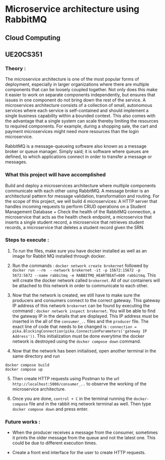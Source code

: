# Microservice architecture using RabbitMQ

## Cloud Computing
## UE20CS351

### Theory : 
The microservice architecture is one of the most popular forms of deployment, especially in larger organizations where there are multiple components that can be loosely coupled together. Not only does this make it easier to work on separate components independently, but ensures that issues in one component do not bring down the rest of the service. A microservices architecture consists of a collection of small, autonomous services where each service is self-contained and should implement a single business capability within a bounded context. This also comes with the advantage that a single system can scale thereby limiting the resources to required components. For example, during a shopping sale, the cart and payment microservices might need more resources than the login microservice.

RabbitMQ is a message-queueing software also known as a message broker or queue manager. Simply said; it is software where queues are defined, to which applications connect in order to transfer a message or messages.

### What this project will have accomplished
Build and deploy a microservices architecture where multiple components communicate with each other using RabbitMQ. A message broker is an architectural pattern for message validation, transformation and routing. For the scope of this project, we will build 4 microservices: A HTTP server that handles incoming requests to perform CRUD operations on a Student Management Database + Check the health of the RabbitMQ connection, a microservice that acts as the health check endpoint, a microservice that inserts a single student record, a microservice that retrieves student records, a microservice that deletes a student record given the SRN.



### Steps to execute : 

1. To run the files, make sure you have docker installed as well as an image for Rabbit MQ installed through docker. 

2. Run the commands : `docker network create brokernet` followed by `docker run --rm  --network brokernet -it -p 15672:15672 -p 5672:5672 --name rabbitmq -e RABBITMQ_HEARTBEAT=600 rabbitmq`. This will create the docker network called `brokernet`. All of our containers will be attached to this network in order to communicate to each other. 

3. Now that the network is created, we still have to make sure the producers and consumers connect to the correct gateway. This gateway IP address of this network `brokernet` can be found by executing the command : `docker network inspect brokernet`. You will be able to find the gateway IP in the details that are displayed. This IP address must be inserted in the all of the `consumer_..` files and the `producer` file. The exact line of code that needs to be changed is : `connection = pika.BlockingConnection(pika.ConnectionParameters('gateway IP Address'))`. This initialization must be done everytime the docker network is destroyed using the `docker compose down` command.

4. Now that the network has been initialised, open another terminal in the same directory and run 
```
docker compose build
docker compose up
```

5. Then create HTTP requests using Postman to the url `http://localhost:5000/consumer_..` to observe the working of the microservice architecture. 

6. Once you are done, `control + C` in the terminal running the `docker-compose` file and in the rabbit mq network terminal as well. Then type `docker compose down` and press enter. 

### Future works :

- When the producer receives a message from the consumer, sometimes it prints the older message from the queue and not the latest one. This could be due to different execution times.  

- Create a front end interface for the user to create HTTP requests.

